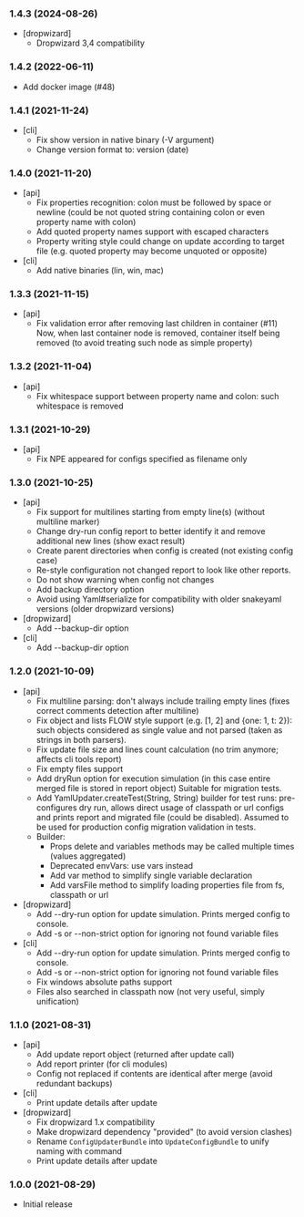 ### 1.4.3 (2024-08-26)
* [dropwizard]
  - Dropwizard 3,4 compatibility  

### 1.4.2 (2022-06-11)
* Add docker image (#48)

### 1.4.1 (2021-11-24)
* [cli]
  - Fix show version in native binary (-V argument)
  - Change version format to: version (date)

### 1.4.0 (2021-11-20)
* [api]
  - Fix properties recognition: colon must be followed by space or newline
    (could be not quoted string containing colon or even property name with colon)
  - Add quoted property names support with escaped characters
  - Property writing style could change on update according to target file
    (e.g. quoted property may become unquoted or opposite)
* [cli]
  - Add native binaries (lin, win, mac)

### 1.3.3 (2021-11-15)
* [api]
  - Fix validation error after removing last children in container (#11)
    Now, when last container node is removed, container itself being removed 
    (to avoid treating such node as simple property)

### 1.3.2 (2021-11-04)
* [api]
  - Fix whitespace support between property name and colon: such whitespace is removed

### 1.3.1 (2021-10-29)
* [api]
  - Fix NPE appeared for configs specified as filename only 

### 1.3.0 (2021-10-25)
* [api]
  - Fix support for multilines starting from empty line(s) (without multiline marker)
  - Change dry-run config report to better identify it and remove additional new lines (show exact result)
  - Create parent directories when config is created (not existing config case)
  - Re-style configuration not changed report to look like other reports.
  - Do not show warning when config not changes
  - Add backup directory option
  - Avoid using Yaml#serialize for compatibility with older snakeyaml versions (older dropwizard versions)
* [dropwizard]
  - Add --backup-dir option 
* [cli]
  - Add --backup-dir option

### 1.2.0 (2021-10-09)
* [api]
  - Fix multiline parsing: don't always include trailing empty lines (fixes correct comments detection after multiline)
  - Fix object and lists FLOW style support (e.g. [1, 2] and {one: 1, t: 2}): 
     such objects considered as single value and not parsed (taken as strings in both parsers).
  - Fix update file size and lines count calculation (no trim anymore; affects cli tools report)
  - Fix empty files support
  - Add dryRun option for execution simulation (in this case entire merged file is stored in report object)
     Suitable for migration tests.
  - Add YamlUpdater.createTest(String, String) builder for test runs: pre-configures dry run, allows direct usage of 
     classpath or url configs and prints report and migrated file (could be disabled).
     Assumed to be used for production config migration validation in tests.
  - Builder:
    * Props delete and variables methods may be called multiple times (values aggregated)
    * Deprecated envVars: use vars instead
    * Add var method to simplify single variable declaration
    * Add varsFile method to simplify loading properties file from fs, classpath or url
* [dropwizard]
  - Add --dry-run option for update simulation. Prints merged config to console.
  - Add -s or --non-strict option for ignoring not found variable files 
* [cli]
  - Add --dry-run option for update simulation. Prints merged config to console.
  - Add -s or --non-strict option for ignoring not found variable files
  - Fix windows absolute paths support
  - Files also searched in classpath now (not very useful, simply unification)  

### 1.1.0 (2021-08-31)
* [api]
  - Add update report object (returned after update call)
  - Add report printer (for cli modules)
  - Config not replaced if contents are identical after merge (avoid redundant backups)
* [cli]
  - Print update details after update 
* [dropwizard]
  - Fix dropwizard 1.x compatibility
  - Make dropwizard dependency "provided" (to avoid version clashes)
  - Rename `ConfigUpdaterBundle` into `UpdateConfigBundle` to unify naming with command
  - Print update details after update

### 1.0.0 (2021-08-29)
* Initial release